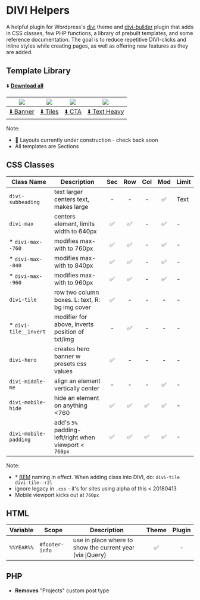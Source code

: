 # DIVI Helpers

A helpful plugin for Wordpress's [divi](https://www.elegantthemes.com/gallery/divi/) theme and  [divi-builder](https://www.elegantthemes.com/plugins/divi-builder/) plugin that adds in CSS classes, few PHP functions, a library of prebuilt templates, and some reference documentation. The goal is to reduce repetitive DIVI-clicks and inline styles while creating pages, as well as offering new features as they are added.

## Template Library

⬇️   **[Download all](#)**

| ![](https://raw.githubusercontent.com/davidsword/divi-helpers/master/src/banner.jpg)  | ![](https://raw.githubusercontent.com/davidsword/divi-helpers/master/src/tiles.jpg) | ![](https://raw.githubusercontent.com/davidsword/divi-helpers/master/src/cta.jpg) | ![](https://raw.githubusercontent.com/davidsword/divi-helpers/master/src/textheavy.jpg) |
| ------------- | ----- | ----- | ----- |
| [⬇️ Banner](#)  | [⬇️ Tiles](#) | [⬇️ CTA](#) | [⬇️ Text Heavy](#) |

Note:

* 🚧 Layouts currently under construction - check back soon
* All templates are Sections

## CSS Classes

| Class Name  | Description | Sec | Row | Col | Mod | Limit |
| ------------- | ----- | :-----: | :-----: | :-----: | :-----: | ----- |
| `divi-subheading`  | text larger centers text, makes large | -  | - | -  | ✅  | Text |
| `divi-max` | centers element, limits width to 640px | ✅  | ✅ | -  | ✅  | - |
| * `divi-max--760`  | modifies max-with to 760px | ✅  | ✅ | -  | ✅  | - |
| * `divi-max--840`  | modifies max-with to 840px | ✅  | ✅ | -  | ✅  | - |
| * `divi-max--960`  | modifies max-with to 960px | ✅  | ✅ | -  | ✅  | - |
| `divi-tile` | row two column boxes. L: text, R: bg img cover | ✅  | - | -  | - | - |
| * `divi-tile__invert` | modifier for above, inverts position of txt/img | -  | ✅ | -  | - | - |
| `divi-hero`  | creates hero banner w presets css values | ✅   | - | -  | - | - |
| `divi-middle-me`  | align an element vertically center | -  | - | -  | ✅  | - |
| `divi-mobile-hide` | hide an element on anything <760 | ✅  | ✅  | ✅  | ✅  | -  |
| `divi-mobile-padding`  | add's `5%` padding-left/right when viewport < `760px` | ✅  | ✅  | ✅  | ✅  | - |

Note:

* \* [BEM](http://getbem.com/naming/) naming in effect. When adding class into DIVI, do: `divi-tile divi-tile--r2l`
* ignore legacy in `.css` - it's for sites using alpha of this < 20180413
* Mobile viewport kicks out at `760px`

## HTML

| Variable | Scope | Description | Theme | Plugin |
| ------------- | --- | ----- | :---: | :---: |
| `%%YEAR%%`  | `#footer-info` | use in place where to show the current year (via jQuery) | ✅  | - |

## PHP

* **Removes** "Projects" custom post type
